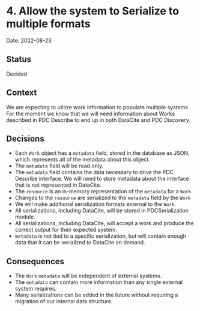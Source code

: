 # 4. Allow the system to Serialize to multiple formats

Date: 2022-08-23

## Status

Decided

## Context

We are expecting to utilize work information to populate multiple systems. For the moment we know that we will need information about Works described in PDC Describe to end up in both DataCite and PDC Discovery.

## Decisions

- Each `Work` object has a `metadata` field, stored in the database as JSON, which represents all of the metadata about this object.
- The `metadata` field will be read only.
- The `metadata` field contains the data necessary to drive the PDC Describe interface. We will need to store metadata about the interface that is not represented in DataCite.
- The `resource` is an in-memory representation of the `metadata` for a `Work`
- Changes to the `resource` are serialized to the `metadata` field by the `Work`
- We will make additional serialization formats external to the `Work`.
- All serializations, including DataCite, will be stored in PDCSerialization module.
- All serializations, including DataCite, will accept a work and produce the correct output for their expected system.
- `metadata` is not tied to a specific serialization, but will contain enough data that it can be serialized to DataCite on demand.

## Consequences

- The `Work` `metadata` will be independent of external systems.
- The `metadata` can contain more information than any single external system requires.
- Many serializations can be added in the future without requiring a migration of our internal data structure.
